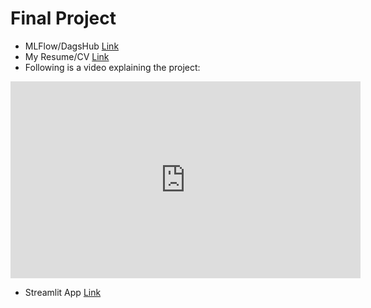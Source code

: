 # Final Project

- MLFlow/DagsHub [Link](https://dagshub.com/hrootscraft/my-book.mlflow/#/experiments/0?viewStateShareKey=d537fdc0c959fa49a2e0b67727b54010fcd4ffd194d195a2598ac3fdf5c6e596)
- My Resume/CV [Link](https://docs.google.com/document/d/1M4rx7_kydtPH-QllRdxTHSDfQHRhIao72wP-wjgEffY/edit?usp=sharing)
- Following is a video explaining the project:

<iframe width="560" height="315" src="https://youtu.be/EAsuVyOHl00?si=zY0im2zJo-Pin6JY" title="YouTube video player" frameborder="0" allow="accelerometer; autoplay; clipboard-write; encrypted-media; gyroscope; picture-in-picture; web-share" referrerpolicy="strict-origin-when-cross-origin" allowfullscreen></iframe>

- Streamlit App [Link](https://my-book-fin.streamlit.app/)